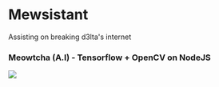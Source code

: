 # Mewsistant
Assisting on breaking d3lta's internet

### Meowtcha (A.I) - Tensorflow + OpenCV on NodeJS
![](https://i.imgur.com/KUphZFB.gif)

